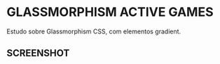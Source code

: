 # GLASSMORPHISM ACTIVE GAMES
Estudo sobre Glassmorphism CSS, com elementos gradient. 

## SCREENSHOT 

